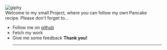 ![giphy](https://github.com/AndrinRueeggNoser/BLJ2023_uek216_team2_sitzungszimmer/assets/145564904/4741bc86-7677-4ef5-89a8-3301eb8815a5) <br>
Welcome to my small Project, where you can follow my own Pancake recipe.
Please don't forget to... <br>
* Follow me on [github](https://github.com/AndrinRueeggNoser)
* Fetch my work
* Give me some feedback
  **Thank you!**
  ___
